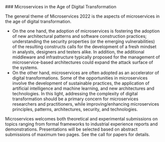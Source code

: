 <div markdown="1">
### Microservices in the Age of Digital Transformation

The general theme of Microservices 2022 is the aspects of microservices in the age of digital transformation.

- On the one hand, the adoption of microservices is fostering the adoption of new architectural patterns and software construction practices; understanding the security properties (or the emerging vulnerabilities) of the resulting constructs calls for the development of a fresh mindset in analysts, designers and testers alike. In addition, the additional middleware and infrastructure typically proposed for the management of microservice-based architectures could expand the attack surface of the systems.
- On the other hand, microservices are often adopted as an accelerator of digital transformations. Some of the opportunities in microservices involve the development of sustainable practices, the application of artificial intelligence and machine learning, and new architectures and technologies. In this light, addressing the complexity of digital transformation should be a primary concern for microservices researchers and practitioners, while improving/enhancing microservices principles, patterns, architectures, security, and technologies.

Microservices welcomes both theoretical and experimental submissions on topics ranging from formal frameworks to industrial experience reports and demonstrations. Presentations will be selected based on abstract submissions of maximum two pages. See the call for papers for details.

</div>
